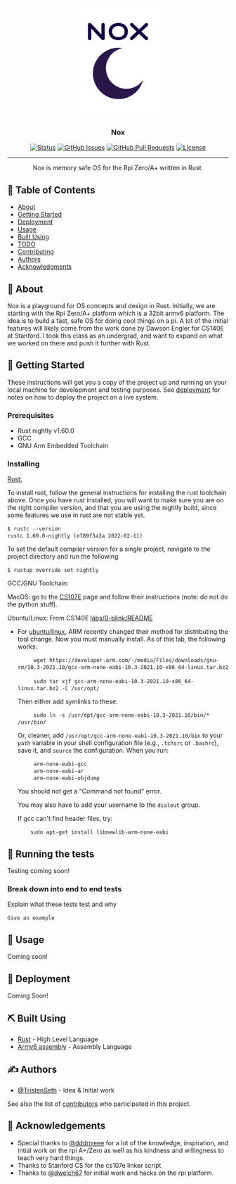 <p align="center">
  <a href="" rel="noopener">
 <img width=200px height=252px src="./img/logo_size.jpg" alt="Project logo"></a>
</p>

<h3 align="center">Nox</h3>

<div align="center">

[![Status](https://img.shields.io/badge/status-active-success.svg)]()
[![GitHub Issues](https://img.shields.io/github/issues/TristenSeth/nox.svg)](https://github.com/TristenSeth/nox/issues)
[![GitHub Pull Requests](https://img.shields.io/github/issues-pr/TristenSeth/nox.svg)](https://github.com/TristenSeth/nox/pulls)
[![License](https://img.shields.io/badge/license-MIT-blue.svg)](/LICENSE)

</div>

---

<p align="center"> Nox is memory safe OS for the Rpi Zero/A+ written in Rust.
    <br> 
</p>

## 📝 Table of Contents

- [About](#about)
- [Getting Started](#getting_started)
- [Deployment](#deployment)
- [Usage](#usage)
- [Built Using](#built_using)
- [TODO](../TODO.md)
- [Contributing](../CONTRIBUTING.md)
- [Authors](#authors)
- [Acknowledgments](#acknowledgement)

## 🧐 About <a name = "about"></a>

Nox is a playground for OS concepts and design in Rust. Initially, we are starting with the Rpi Zero/A+ platform which is a 32bit armv6 platform. The idea is to build a fast, safe OS for doing cool things on a pi. A lot of the initial features will likely come from the work done by Dawson Engler for CS140E at Stanford. I took this class as an undergrad, and want to expand on what we worked on there and push it further with Rust.

## 🏁 Getting Started <a name = "getting_started"></a>

These instructions will get you a copy of the project up and running on your local machine for development and testing purposes. See [deployment](#deployment) for notes on how to deploy the project on a live system.

### Prerequisites

- Rust nightly v1.60.0
- GCC
- GNU Arm Embedded Toolchain


### Installing

[Rust:](https://www.rust-lang.org/tools/install)

To install rust, follow the general instructions for installing the rust toolchain above.
Once you have rust installed, you will want to make sure you are on the right compiler version, and that you are using the nightly build, since some features we use in rust are not stable yet.

```
$ rustc --version
rustc 1.60.0-nightly (e789f3a3a 2022-02-11)
```

To set the default compiler version for a single project, navigate to the project directory and run the following

```
$ rustup override set nightly
```

GCC/GNU Toolchain:

MacOS: go to the [CS107E](http://cs107e.github.io/guides/install/mac/) page and follow their instructions (note: do not do the python stuff).

Ubuntu/Linux: From CS140E [labs/0-blink/README](https://github.com/dddrrreee/cs140e-22win/tree/main/labs/0-blink)

-  For [ubuntu/linux](https://askubuntu.com/questions/1243252/how-to-install-arm-none-eabi-gdb-on-ubuntu-20-04-lts-focal-fossa), ARM recently
      changed their method for distributing the tool change.   Now you
      must manually install.  As of this lab, the following works:

            wget https://developer.arm.com/-/media/Files/downloads/gnu-rm/10.3-2021.10/gcc-arm-none-eabi-10.3-2021.10-x86_64-linux.tar.bz2

            sudo tar xjf gcc-arm-none-eabi-10.3-2021.10-x86_64-linux.tar.bz2 -C /usr/opt/

      Then either add symlinks to these:

            sudo ln -s /usr/opt/gcc-arm-none-eabi-10.3-2021.10/bin/* /usr/bin/

      Or, cleaner, add `/usr/opt/gcc-arm-none-eabi-10.3-2021.10/bin` to your
      `path` variable in your shell configuration file (e.g., `.tchsrc`
       or `.bashrc`), save it, and `source` the configuration.  When you run:


            arm-none-eabi-gcc
            arm-none-eabi-ar
            arm-none-eabi-objdump 

      You should not get a "Command not found" error.


      You may also have to add your username to the `dialout` group.

      If gcc can't find header files, try:

           sudo apt-get install libnewlib-arm-none-eabi


## 🔧 Running the tests <a name = "tests"></a>

Testing coming soon!

### Break down into end to end tests

Explain what these tests test and why

```
Give an example
```

## 🎈 Usage <a name="usage"></a>

Coming soon!

## 🚀 Deployment <a name = "deployment"></a>

Coming Soon!

## ⛏️ Built Using <a name = "built_using"></a>

- [Rust](https://www.rust-lang.org) - High Level Language
- [Armv6 assembly](https://developer.arm.com/documentation/102438/latest://expressjs.com/) - Assembly Language

## ✍️ Authors <a name = "authors"></a>

- [@TristenSeth](https://github.com/TristenSeth) - Idea & Initial work

See also the list of [contributors](https://github.com/kylelobo/The-Documentation-Compendium/contributors) who participated in this project.

## 🎉 Acknowledgements <a name = "acknowledgement"></a>

- Special thanks to [@dddrrreee](https://github.com/dddrrreee) for a lot of the knowledge, inspiration, and
intial work on the rpi A+/Zero as well as his kindness and willingness to teach very hard things.
- Thanks to Stanford CS for the cs107e linker script
- Thanks to [@dwelch67](https://github.com/dwelch67) for initial work and hacks on the rpi platform.
